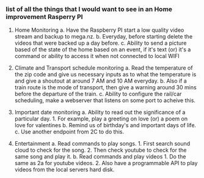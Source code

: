 ### list of all the things that I would want to see in an Home improvement Rasperry PI

1. Home Monitoring
	a. Have the Raspberry PI start a low quality video stream and backup to mega.nz. 
	b. Everyday, before starting delete the videos that were backed up a day before.
	c. Ability to send a picture based of the state of the home based on an event, if it's text (or) it's a command or ability to access it when not connected to local WIFI

2. Climate and Transport schedule monitoring
	a. Read the temperature of the zip code and give us necessary inputs as to what the temperature is and give a shoutout at around 7 AM and 10 AM everyday.
	b. Also if a train route is the mode of transport, then give a warning around 30 mins before the departure of the train.
	c. Ability to configure the rail/car scheduling, make a webserver that listens on some port to acheive this. 

3. Important date monitoring
	a. Ability to read out the significance of a particular day. 
		1. For example, play a greeting on love (or) a poem on love for valentines
	b. Remind us of birthday's and important days of life.
	c. Use another endpoint from 2C to do this.

4. Entertainment
	a. Read commands to play songs.
		1. First search sound cloud to check for the song. 
		2. Then check youtube to check for the same song and play it.
	b. Read commands and play videos
		1. Do the same as 2a for youtube videos.
		2. Also have a programmable API to play videos from the local servers hard disk.
